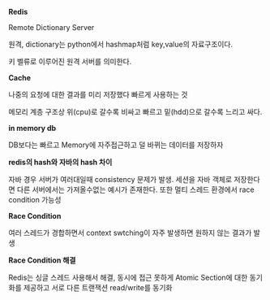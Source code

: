 **Redis**

Remote Dictionary Server

원격, dictionary는 python에서 hashmap처럼 key,value의 자료구조이다. 

키 벨류로 이루어진 원격 서버를 의미한다.

**Cache**

나중의 요청에 대한 결과를 미리 저장했다 빠르게 사용하는 것

메모리 계층 구조상 위(cpu)로 갈수록 비싸고 빠르고 밑(hdd)으로 갈수록 느리고 싸다. 

**in memory db**

DB보다는 빠르고 Memory에 자주접근하고 덜 바뀌는 데이터를 저장하자

**redis의 hash와 자바의 hash 차이**

자바 경우 서버가 여러대일때 consistency 문제가 발생. 세션을 자바 객체로 저장한다면 다른 서버에서는 가져올수없는 예시가 존재한다. 또한 멀티 스레드 환경에서 race condition 가능성

**Race Condition**

여러 스레드가 경합하면서 context swtching이 자주 발생하면 원하지 않는 결과가 발생

**Race Condition 해결**

Redis는 싱글 스레드 사용해서 해결, 동시에 접근 못하게 Atomic Section에 대한 동기화를 제공하고 서로 다른 트랜잭션 read/write를 동기화
